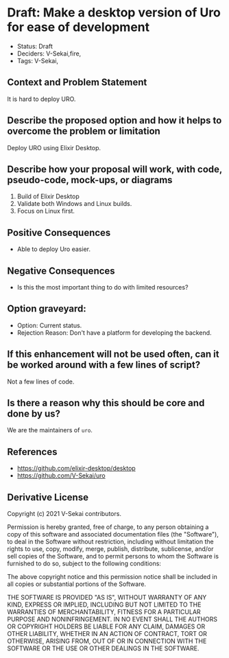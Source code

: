 # Draft: Make a desktop version of Uro for ease of development

- Status: Draft <!-- draft | rejected | accepted | deprecated | superseded by -->
- Deciders: V-Sekai,fire,
- Tags: V-Sekai,

## Context and Problem Statement

It is hard to deploy URO.

## Describe the proposed option and how it helps to overcome the problem or limitation

Deploy URO using Elixir Desktop.

## Describe how your proposal will work, with code, pseudo-code, mock-ups, or diagrams

1. Build of Elixir Desktop
1. Validate both Windows and Linux builds.
1. Focus on Linux first.

## Positive Consequences <!-- optional -->

- Able to deploy Uro easier.

## Negative Consequences <!-- optional -->

- Is this the most important thing to do with limited resources?

## Option graveyard: <!-- same as above -->

- Option: Current status.
- Rejection Reason: Don't have a platform for developing the backend.

## If this enhancement will not be used often, can it be worked around with a few lines of script?

Not a few lines of code.

## Is there a reason why this should be core and done by us?

We are the maintainers of `uro`.

## References <!-- optional and numbers of links can vary -->

- <https://github.com/elixir-desktop/desktop>
- <https://github.com/V-Sekai/uro>

## Derivative License

Copyright (c) 2021 V-Sekai contributors.

Permission is hereby granted, free of charge, to any person obtaining a copy
of this software and associated documentation files (the "Software"), to deal
in the Software without restriction, including without limitation the rights
to use, copy, modify, merge, publish, distribute, sublicense, and/or sell
copies of the Software, and to permit persons to whom the Software is
furnished to do so, subject to the following conditions:

The above copyright notice and this permission notice shall be included in all
copies or substantial portions of the Software.

THE SOFTWARE IS PROVIDED "AS IS", WITHOUT WARRANTY OF ANY KIND, EXPRESS OR
IMPLIED, INCLUDING BUT NOT LIMITED TO THE WARRANTIES OF MERCHANTABILITY,
FITNESS FOR A PARTICULAR PURPOSE AND NONINFRINGEMENT. IN NO EVENT SHALL THE
AUTHORS OR COPYRIGHT HOLDERS BE LIABLE FOR ANY CLAIM, DAMAGES OR OTHER
LIABILITY, WHETHER IN AN ACTION OF CONTRACT, TORT OR OTHERWISE, ARISING FROM,
OUT OF OR IN CONNECTION WITH THE SOFTWARE OR THE USE OR OTHER DEALINGS IN THE
SOFTWARE.
